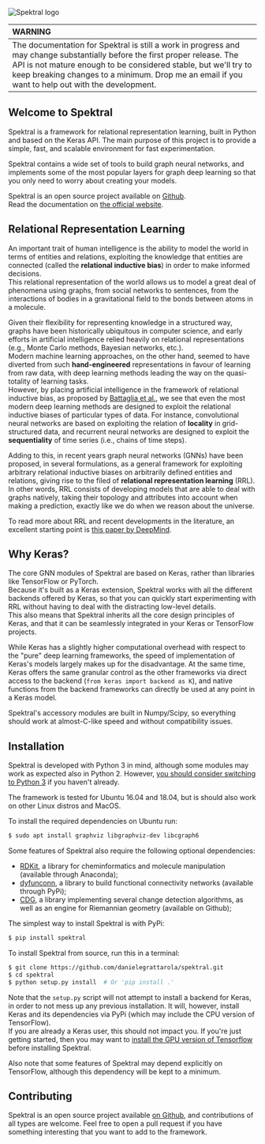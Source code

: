 ![Spektral logo](https://danielegrattarola.github.io/spektral/img/logo_black.png)

|WARNING|
|:------|
| The documentation for Spektral is still a work in progress and may change substantially before the first proper release. The API is not mature enough to be considered stable, but we'll try to keep breaking changes to a minimum. Drop me an email if you want to help out with the development.|

## Welcome to Spektral
Spektral is a framework for relational representation learning, built in
Python and based on the Keras API.
The main purpose of this project is to provide a simple, fast, and
scalable environment for fast experimentation.

Spektral contains a wide set of tools to build graph neural networks, and 
implements some of the most popular layers for graph deep learning so that you 
only need to worry about creating your models.

Spektral is an open source project available on [Github](https://github.com/danielegrattarola/spektral).  
Read the documentation on [the official website](https://danielegrattarola.github.io/spektral).

## Relational Representation Learning
An important trait of human intelligence is the ability to model the world 
in terms of entities and relations, exploiting the knowledge that entities are 
connected (called the __relational inductive bias__) in order to make informed 
decisions.  
This relational representation of the world allows us to model a great deal of
phenomena using graphs, from social networks to sentences, from the 
interactions of bodies in a gravitational field to the bonds between atoms in a 
molecule. 

Given their flexibility for representing knowledge in a structured way, graphs 
have been historically ubiquitous in computer science, and early efforts in 
artificial intelligence relied heavily on relational representations 
(e.g., Monte Carlo methods, Bayesian networks, etc.).  
Modern machine learning approaches, on the other hand, seemed to have diverted 
from such __hand-engineered__ representations in favour of learning from 
raw data, with deep learning methods leading the way on the quasi-totality of 
learning tasks.    
However, by placing artificial intelligence in the framework of relational 
inductive bias, as proposed by [Battaglia et al.](https://arxiv.org/abs/1806.01261), 
we see that even the most modern deep learning methods are designed to exploit 
the relational inductive biases of particular types of data. For instance, 
convolutional neural networks are based on exploiting the relation of __locality__ 
in grid-structured data, and recurrent neural networks are designed to exploit 
the __sequentiality__ of time series (i.e., chains of time steps).

Adding to this, in recent years graph neural networks (GNNs) have been proposed, 
in several formulations, as a general framework for exploiting arbitrary 
relational inductive biases on arbitrarily defined entities and relations, giving
rise to the filed of __relational representation learning__ (RRL).  
In other words, RRL consists of developing models that are able to deal with 
graphs natively, taking their topology and attributes into account when making
a prediction, exactly like we do when we reason about the universe.

To read more about RRL and recent developments in the literature, an excellent
starting point is [this paper by DeepMind](https://arxiv.org/abs/1806.01261).

## Why Keras?
The core GNN modules of Spektral are based on Keras, rather than libraries like 
TensorFlow or PyTorch.  
Because it's built as a Keras extension, Spektral works with all the different 
backends offered by Keras, so that you can quickly start experimenting with RRL 
without having to deal with the distracting low-level details.   
This also means that Spektral inherits all the core design principles of
Keras, and that it can be seamlessly integrated in your Keras or TensorFlow 
projects. 

While Keras has a slightly higher computational overhead with respect to
the "pure" deep learning frameworks, the speed of implementation of
Keras's models largely makes up for the disadvantage. At the same time,
Keras offers the same granular control as the other frameworks via
direct access to the backend (`from keras import backend as K`), and
native functions from the backend frameworks can directly be used at any
point in a Keras model.

Spektral's accessory modules are built in Numpy/Scipy, so everything should work 
at almost-C-like speed and without compatibility issues.

## Installation
Spektral is developed with Python 3 in mind, although some modules may
work as expected also in Python 2. However, [you should consider
switching to Python 3](https://python3statement.org/) if you haven't
already.

The framework is tested for Ubuntu 16.04 and 18.04, but is should also work on 
other Linux distros and MacOS.

To install the required dependencies on Ubuntu run:

```bash
$ sudo apt install graphviz libgraphviz-dev libcgraph6
```

Some features of Spektral also require the following optional dependencies:

 - [RDKit](http://www.rdkit.org/docs/index.html), a library for cheminformatics 
 and molecule manipulation (available through Anaconda);
 - [dyfunconn](https://dyfunconn.readthedocs.io/), a library to build functional 
 connectivity networks (available through PyPi);
 - [CDG](https://github.com/dan-zam/cdg), a library implementing several change 
 detection algorithms, as well as an engine for Riemannian geometry (available 
 on Github);

The simplest way to install Spektral is with PyPi: 

```bash
$ pip install spektral
```

To install Spektral from source, run this in a terminal:

```bash
$ git clone https://github.com/danielegrattarola/spektral.git
$ cd spektral
$ python setup.py install  # Or 'pip install .'
```

Note that the `setup.py` script will not attempt to install a backend for Keras,
in order to not mess up any previous installation. 
It will, however, install Keras and its dependencies via PyPi (which may include 
the CPU version of TensorFlow).    
If you are already a Keras user, this should not impact you. If you're
just getting started, then you may want to [install the GPU version of Tensorflow](https://www.tensorflow.org/install/) 
before installing Spektral.

Also note that some features of Spektral may depend explicitly on TensorFlow, 
although this dependency will be kept to a minimum.

## Contributing
Spektral is an open source project available [on Github](https://github.com/danielegrattarola/spektral),
and contributions of all types are welcome. Feel free to open a pull request if 
you have something interesting that you want to add to the framework.
